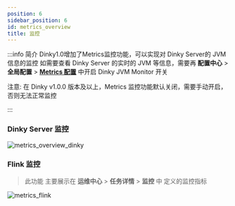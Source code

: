 ```yaml
---
position: 6
sidebar_position: 6
id: metrics_overview
title: 监控
---
```


:::info 简介
Dinky1.0增加了Metrics监控功能，可以实现对 Dinky Server的 JVM 信息的监控 
如需要查看 Dinky Server 的实时的 JVM 等信息，需要再 **配置中心** > **全局配置** > **[Metrics 配置](../system_setting/global_settings/metrics_setting)** 中开启 Dinky JVM Monitor 开关

注意: 在 Dinky v1.0.0 版本及以上，Metrics 监控功能默认关闭，需要手动开启，否则无法正常监控

:::


### Dinky Server 监控


![metrics_overview_dinky](http://www.aiwenmo.com/dinky/docs/test/metrics_overview_dinky.png)


### Flink 监控

> 此功能 主要展示在 **运维中心** > **任务详情** > **监控** 中 定义的监控指标


![metrics_flink](http://www.aiwenmo.com/dinky/docs/test/metrics_flink.png)